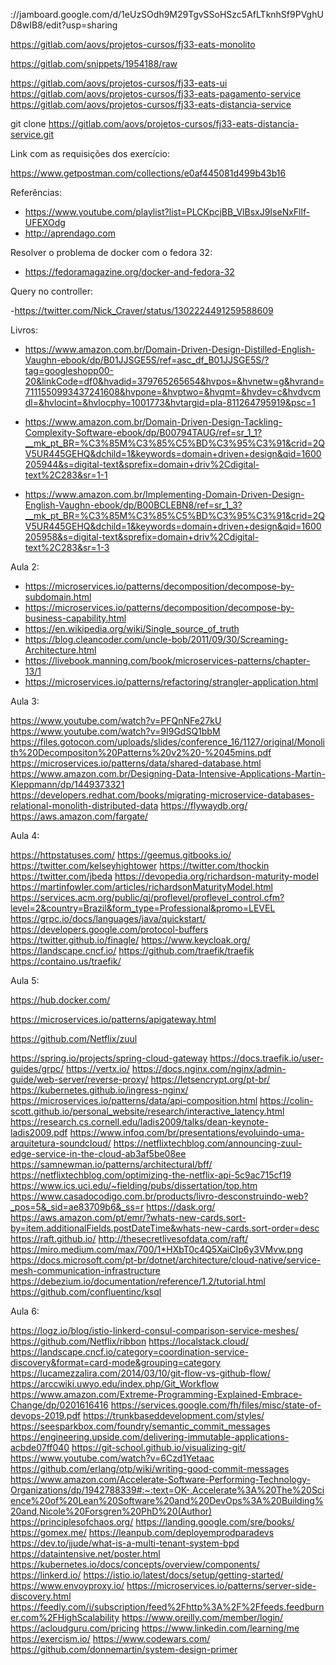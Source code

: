 ://jamboard.google.com/d/1eUzSOdh9M29TgvSSoHSzc5AfLTknhSf9PVghUD8wIB8/edit?usp=sharing

https://gitlab.com/aovs/projetos-cursos/fj33-eats-monolito

https://gitlab.com/snippets/1954188/raw

https://gitlab.com/aovs/projetos-cursos/fj33-eats-ui
https://gitlab.com/aovs/projetos-cursos/fj33-eats-pagamento-service
https://gitlab.com/aovs/projetos-cursos/fj33-eats-distancia-service

git clone https://gitlab.com/aovs/projetos-cursos/fj33-eats-distancia-service.git

Link com as requisições dos exercício:

https://www.getpostman.com/collections/e0af445081d499b43b16

Referências:

- https://www.youtube.com/playlist?list=PLCKpcjBB_VlBsxJ9IseNxFllf-UFEXOdg
- http://aprendago.com

Resolver o problema de docker com o fedora 32:

- https://fedoramagazine.org/docker-and-fedora-32

Query no controller:

-https://twitter.com/Nick_Craver/status/1302224491259588609

Livros:

- https://www.amazon.com.br/Domain-Driven-Design-Distilled-English-Vaughn-ebook/dp/B01JJSGE5S/ref=asc_df_B01JJSGE5S/?tag=googleshopp00-20&linkCode=df0&hvadid=379765265654&hvpos=&hvnetw=g&hvrand=7111550993437241608&hvpone=&hvptwo=&hvqmt=&hvdev=c&hvdvcmdl=&hvlocint=&hvlocphy=1001773&hvtargid=pla-811264795919&psc=1

- https://www.amazon.com.br/Domain-Driven-Design-Tackling-Complexity-Software-ebook/dp/B00794TAUG/ref=sr_1_1?__mk_pt_BR=%C3%85M%C3%85%C5%BD%C3%95%C3%91&crid=2QV5UR445GEHQ&dchild=1&keywords=domain+driven+design&qid=1600205944&s=digital-text&sprefix=domain+driv%2Cdigital-text%2C283&sr=1-1

- https://www.amazon.com.br/Implementing-Domain-Driven-Design-English-Vaughn-ebook/dp/B00BCLEBN8/ref=sr_1_3?__mk_pt_BR=%C3%85M%C3%85%C5%BD%C3%95%C3%91&crid=2QV5UR445GEHQ&dchild=1&keywords=domain+driven+design&qid=1600205958&s=digital-text&sprefix=domain+driv%2Cdigital-text%2C283&sr=1-3

Aula 2:

- https://microservices.io/patterns/decomposition/decompose-by-subdomain.html
- https://microservices.io/patterns/decomposition/decompose-by-business-capability.html
- https://en.wikipedia.org/wiki/Single_source_of_truth
- https://blog.cleancoder.com/uncle-bob/2011/09/30/Screaming-Architecture.html
- https://livebook.manning.com/book/microservices-patterns/chapter-13/1
- https://microservices.io/patterns/refactoring/strangler-application.html

Aula 3:

https://www.youtube.com/watch?v=PFQnNFe27kU
https://www.youtube.com/watch?v=9I9GdSQ1bbM
https://files.gotocon.com/uploads/slides/conference_16/1127/original/Monolith%20Decompositon%20Patterns%20v2%20-%2045mins.pdf
https://microservices.io/patterns/data/shared-database.html
https://www.amazon.com.br/Designing-Data-Intensive-Applications-Martin-Kleppmann/dp/1449373321
https://developers.redhat.com/books/migrating-microservice-databases-relational-monolith-distributed-data
https://flywaydb.org/
https://aws.amazon.com/fargate/

Aula 4:

https://httpstatuses.com/
https://geemus.gitbooks.io/
https://twitter.com/kelseyhightower
https://twitter.com/thockin
https://twitter.com/jbeda
https://devopedia.org/richardson-maturity-model
https://martinfowler.com/articles/richardsonMaturityModel.html
https://services.acm.org/public/qj/proflevel/proflevel_control.cfm?level=2&country=Brazil&form_type=Professional&promo=LEVEL
https://grpc.io/docs/languages/java/quickstart/
https://developers.google.com/protocol-buffers
https://twitter.github.io/finagle/
https://www.keycloak.org/
https://landscape.cncf.io/
https://github.com/traefik/traefik
https://containo.us/traefik/

Aula 5:

https://hub.docker.com/

https://microservices.io/patterns/apigateway.html

https://github.com/Netflix/zuul

https://spring.io/projects/spring-cloud-gateway
https://docs.traefik.io/user-guides/grpc/
https://vertx.io/
https://docs.nginx.com/nginx/admin-guide/web-server/reverse-proxy/
https://letsencrypt.org/pt-br/
https://kubernetes.github.io/ingress-nginx/
https://microservices.io/patterns/data/api-composition.html
https://colin-scott.github.io/personal_website/research/interactive_latency.html
https://research.cs.cornell.edu/ladis2009/talks/dean-keynote-ladis2009.pdf
https://www.infoq.com/br/presentations/evoluindo-uma-arquitetura-soundcloud/
https://netflixtechblog.com/announcing-zuul-edge-service-in-the-cloud-ab3af5be08ee
https://samnewman.io/patterns/architectural/bff/
https://netflixtechblog.com/optimizing-the-netflix-api-5c9ac715cf19
https://www.ics.uci.edu/~fielding/pubs/dissertation/top.htm
https://www.casadocodigo.com.br/products/livro-desconstruindo-web?_pos=5&_sid=ae83709b6&_ss=r
https://dask.org/
https://aws.amazon.com/pt/emr/?whats-new-cards.sort-by=item.additionalFields.postDateTime&whats-new-cards.sort-order=desc
https://raft.github.io/
http://thesecretlivesofdata.com/raft/
https://miro.medium.com/max/700/1*HXbT0c4Q5XaiCIp6y3VMvw.png
https://docs.microsoft.com/pt-br/dotnet/architecture/cloud-native/service-mesh-communication-infrastructure
https://debezium.io/documentation/reference/1.2/tutorial.html
https://github.com/confluentinc/ksql

Aula 6:

https://logz.io/blog/istio-linkerd-consul-comparison-service-meshes/
https://github.com/Netflix/ribbon
https://localstack.cloud/
https://landscape.cncf.io/category=coordination-service-discovery&format=card-mode&grouping=category
https://lucamezzalira.com/2014/03/10/git-flow-vs-github-flow/
https://arccwiki.uwyo.edu/index.php/Git_Workflow
https://www.amazon.com/Extreme-Programming-Explained-Embrace-Change/dp/0201616416
https://services.google.com/fh/files/misc/state-of-devops-2019.pdf
https://trunkbaseddevelopment.com/styles/
https://seesparkbox.com/foundry/semantic_commit_messages
https://engineering.upside.com/delivering-immutable-applications-acbde07ff040
https://git-school.github.io/visualizing-git/
https://www.youtube.com/watch?v=6Czd1Yetaac
https://github.com/erlang/otp/wiki/writing-good-commit-messages
https://www.amazon.com/Accelerate-Software-Performing-Technology-Organizations/dp/1942788339#:~:text=OK-,Accelerate%3A%20The%20Science%20of%20Lean%20Software%20and%20DevOps%3A%20Building%20and,Nicole%20Forsgren%20PhD%20(Author)
https://principlesofchaos.org/
https://landing.google.com/sre/books/
https://gomex.me/
https://leanpub.com/deployemprodparadevs
https://dev.to/jjude/what-is-a-multi-tenant-system-bpd
https://dataintensive.net/poster.html
https://kubernetes.io/docs/concepts/overview/components/
https://linkerd.io/
https://istio.io/latest/docs/setup/getting-started/
https://www.envoyproxy.io/
https://microservices.io/patterns/server-side-discovery.html
https://feedly.com/i/subscription/feed%2Fhttp%3A%2F%2Ffeeds.feedburner.com%2FHighScalability
https://www.oreilly.com/member/login/
https://acloudguru.com/pricing
https://www.linkedin.com/learning/me
https://exercism.io/
https://www.codewars.com/
https://github.com/donnemartin/system-design-primer
